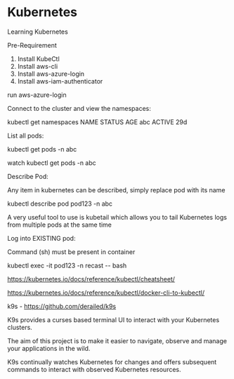 # Kubernetes
Learning Kubernetes

Pre-Requirement
1.	Install KubeCtl
2.	Install aws-cli
3.	Install aws-azure-login
4.	Install aws-iam-authenticator

run aws-azure-login

Connect to the cluster and view the namespaces:

kubectl get namespaces
NAME STATUS  AGE
abc  ACTIVE  29d

List all pods:

kubectl get pods -n abc

watch kubectl get pods -n abc

Describe Pod:

Any item in kubernetes can be described, simply replace pod with its name

kubectl describe pod pod123 -n abc

A very useful tool to use is kubetail which allows you to tail Kubernetes logs from multiple pods at the same time

Log into EXISTING pod:

Command (sh) must be present in container

kubectl exec -it pod123 -n recast -- bash

https://kubernetes.io/docs/reference/kubectl/cheatsheet/

https://kubernetes.io/docs/reference/kubectl/docker-cli-to-kubectl/

k9s - https://github.com/derailed/k9s

K9s provides a curses based terminal UI to interact with your Kubernetes clusters. 

The aim of this project is to make it easier to navigate, observe and manage your applications in the wild. 

K9s continually watches Kubernetes for changes and offers subsequent commands to interact with observed Kubernetes resources.
